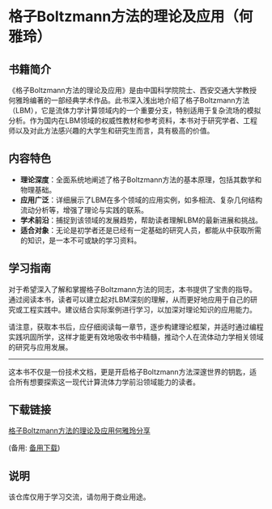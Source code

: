 # 格子Boltzmann方法的理论及应用（何雅玲）

## 书籍简介

《格子Boltzmann方法的理论及应用》是由中国科学院院士、西安交通大学教授何雅玲编著的一部经典学术作品。此书深入浅出地介绍了格子Boltzmann方法（LBM），它是流体力学计算领域内的一个重要分支，特别适用于复杂流场的模拟分析。作为国内在LBM领域的权威性教材和参考资料，本书对于研究学者、工程师以及对此方法感兴趣的大学生和研究生而言，具有极高的价值。

## 内容特色

- **理论深度**：全面系统地阐述了格子Boltzmann方法的基本原理，包括其数学和物理基础。
- **应用广泛**：详细展示了LBM在多个领域的应用实例，如多相流、复杂几何结构流动分析等，增强了理论与实践的联系。
- **学术前沿**：捕捉到该领域的发展趋势，帮助读者理解LBM的最新进展和挑战。
- **适合对象**：无论是初学者还是已经有一定基础的研究人员，都能从中获取所需的知识，是一本不可或缺的学习资料。

## 学习指南

对于希望深入了解和掌握格子Boltzmann方法的同志，本书提供了宝贵的指导。通过阅读本书，读者可以建立起对LBM深刻的理解，从而更好地应用于自己的研究或工程实践中。建议结合实际案例进行学习，以加深对理论知识的应用能力。

请注意，获取本书后，应仔细阅读每一章节，逐步构建理论框架，并适时通过编程实践巩固所学，这样才能更有效地吸收书中精髓，推动个人在流体动力学相关领域的研究与应用发展。

---

这本书不仅是一份技术文档，更是开启格子Boltzmann方法深邃世界的钥匙，适合所有想要探索这一现代计算流体力学前沿领域能力的读者。

## 下载链接
[格子Boltzmann方法的理论及应用何雅玲分享](https://pan.quark.cn/s/1866a922dcee) 

(备用: [备用下载](https://pan.baidu.com/s/1uu9dmWxKm71aA6Omx_-CYA?pwd=1234))

## 说明

该仓库仅用于学习交流，请勿用于商业用途。
